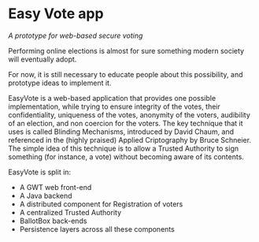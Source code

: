 Easy Vote app
============

*A prototype for web-based secure voting*

Performing online elections is almost for sure something modern society will eventually adopt.

For now, it is still necessary to educate people about this possibility, and prototype ideas to implement it.

EasyVote is a web-based application that provides one possible implementation, while trying to ensure integrity of the votes, their confidentiality, uniqueness of the votes, anonymity of the voters, audibility of an election, and non coercion for the voters. The key technique that it uses is called Blinding Mechanisms, introduced by David Chaum, and referenced in the (highly praised) Applied Criptography by Bruce Schneier. The simple idea of this technique is to allow a Trusted Authority to sign something (for instance, a vote) without becoming aware of its contents.

EasyVote is split in:
 * A GWT web front-end
 * A Java backend
 * A distributed component for Registration of voters
 * A centralized Trusted Authority
 * BallotBox back-ends
 * Persistence layers across all these components
